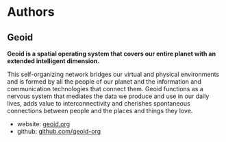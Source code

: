 # Authors



## Geoid

**Geoid is a spatial operating system that covers our entire planet with an extended intelligent dimension.**

This self-organizing network bridges our virtual and physical environments and is formed by all the people of our planet and the information and communication technologies that connect them. Geoid functions as a nervous system that mediates the data we produce and use in our daily lives, adds value to interconnectivity and cherishes spontaneous connections between people and the places and things they love.

- website: [geoid.org](https://www.geoid.org "Geoid website")
- github: [github.com/geoid-org](https://github.com/geoid-org "Geoid Github")
